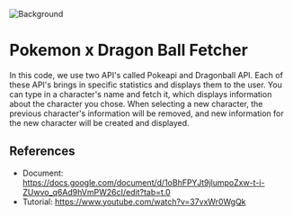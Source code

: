 ![Background](https://images-wixmp-ed30a86b8c4ca887773594c2.wixmp.com/f/948083d7-1754-4b61-a88f-bbcb97e77786/dbzrlm7-93e17898-7ece-4c67-95d1-1ad49e6ab8f5.jpg/v1/fill/w_1192,h_670,q_70,strp/dragon_ball_z_and_pokemon_xy__crossover__v2_by_balabinobim_dbzrlm7-pre.jpg?token=eyJ0eXAiOiJKV1QiLCJhbGciOiJIUzI1NiJ9.eyJzdWIiOiJ1cm46YXBwOjdlMGQxODg5ODIyNjQzNzNhNWYwZDQxNWVhMGQyNmUwIiwiaXNzIjoidXJuOmFwcDo3ZTBkMTg4OTgyMjY0MzczYTVmMGQ0MTVlYTBkMjZlMCIsIm9iaiI6W1t7ImhlaWdodCI6Ijw9NzIwIiwicGF0aCI6IlwvZlwvOTQ4MDgzZDctMTc1NC00YjYxLWE4OGYtYmJjYjk3ZTc3Nzg2XC9kYnpybG03LTkzZTE3ODk4LTdlY2UtNGM2Ny05NWQxLTFhZDQ5ZTZhYjhmNS5qcGciLCJ3aWR0aCI6Ijw9MTI4MCJ9XV0sImF1ZCI6WyJ1cm46c2VydmljZTppbWFnZS5vcGVyYXRpb25zIl19.utWOuCoMpx4asEL_QPMGMFfws85bPYvTweW3kqazplE "Image")

# Pokemon x Dragon Ball Fetcher

In this code, we use two API's called Pokeapi and Dragonball API. Each of these API's brings in specific statistics and displays them to the user. 
You can type in a character's name and fetch it, which displays information about the character you chose. When selecting a new character, the previous character's information will be removed, and new information for the new character will be created and displayed. 


## References
- Document: https://docs.google.com/document/d/1oBhFPYJt9jlumpoZxw-t-i-ZUwvo_q6Ad9hVmPW26cI/edit?tab=t.0
- Tutorial: https://www.youtube.com/watch?v=37vxWr0WgQk 

